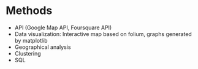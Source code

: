 # Methods
- API (Google Map API, Foursquare API)
- Data visualization: Interactive map based on folium, graphs generated by matplotlib
- Geographical analysis
- Clustering
- SQL
